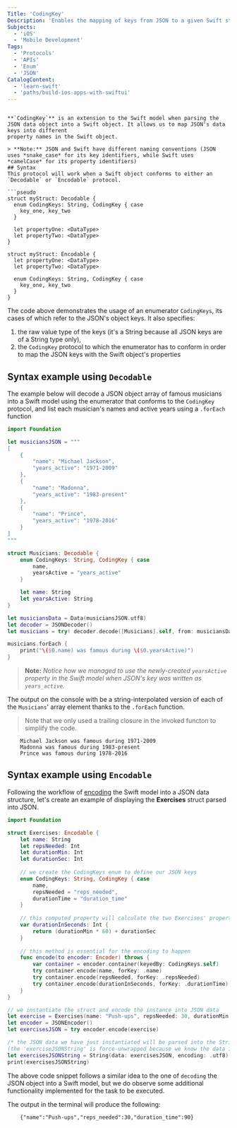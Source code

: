 ```yaml
---
Title: 'CodingKey'
Description: 'Enables the mapping of keys from JSON to a given Swift struct or class property.'
Subjects:
  - 'iOS'
  - 'Mobile Development'
Tags:
  - 'Protocols'
  - 'APIs'
  - 'Enum'
  - 'JSON'
CatalogContent:
  - 'learn-swift'
  - 'paths/build-ios-apps-with-swiftui'
---
```

```

**`CodingKey`** is an extension to the Swift model when parsing the JSON data object into a Swift object. It allows us to map JSON's data keys into different 
property names in the Swift object.

> **Note:** JSON and Swift have different naming conventions (JSON uses *snake_case* for its key identifiers, while Swift uses *camelCase* for its property identifiers)
## Syntax
This protocol will work when a Swift object conforms to either an `Decodable` or `Encodable` protocol.

```pseudo
struct myStruct: Decodable {
  enum CodingKeys: String, CodingKey { case 
    key_one, key_two
  }

  let propertyOne: <DataType>
  let propertyTwo: <DataType>
}
```

```pseudo
struct myStruct: Encodable {
  let propertyOne: <DataType>
  let propertyTwo: <DataType>

  enum CodingKeys: String, CodingKey { case 
    key_one, key_two
  }
}
```

The code above demonstrates the usage of an enumerator `CodingKeys`, its cases of which refer to the JSON's object keys. It also specifies:
1. the raw value type of the keys (it's a String because all JSON keys are of a String type only),
2. the `CodingKey` protocol to which the enumerator has to conform in order to map the JSON keys with the Swift object's properties

## Syntax example using `Decodable`

The example below will decode a JSON object array of famous musicians into a Swift model using the enumerator that conforms to the `CodingKey` protocol, and
list each musician's names and active years using a `.forEach` function

```swift
import Foundation

let musiciansJSON = """
[
    {
        "name": "Michael Jackson",
        "years_active": "1971-2009"
    },
    {
        "name": "Madonna",
        "years_active": "1983-present" 
    },
    {
        "name": "Prince",
        "years_active": "1978-2016"
    } 
]
"""

struct Musicians: Decodable {
    enum CodingKeys: String, CodingKey { case
        name,
        yearsActive = "years_active"
    }

    let name: String
    let yearsActive: String
}

let musiciansData = Data(musiciansJSON.utf8)
let decoder = JSONDecoder()
let musicians = try! decoder.decode([Musicians].self, from: musiciansData)

musicians.forEach {
    print("\($0.name) was famous during \($0.yearsActive)")
}
```

> **Note:** *Notice how we managed to use the newly-created `yearsActive` property in the Swift model when JSON's key was written as `years_active`.*


The output on the console with be a string-interpolated version of each of the `Musicians`' array element thanks to the `.forEach` function.
> Note that we only used a trailing closure in the invoked functon to simplify the code.

```shell
    Michael Jackson was famous during 1971-2009
    Madonna was famous during 1983-present
    Prince was famous during 1978-2016
```

## Syntax example using `Encodable`

Following the workflow of [encoding](https://www.codecademy.com/resources/docs/swift/protocols/encodable) the Swift model into a JSON data structure, let's create an
example of displaying the **Exercises** struct parsed into JSON.

```swift
import Foundation

struct Exercises: Encodable {
    let name: String
    let repsNeeded: Int
    let durationMin: Int
    let durationSec: Int
    
    // we create the CodingKeys enum to define our JSON keys
    enum CodingKeys: String, CodingKey { case
        name,
        repsNeeded = "reps_needed",
        durationTime = "duration_time"
    }
    
    // this computed property will calculate the two Exercises' properties and store the result into our "duration_time" JSON key later
    var durationInSeconds: Int {
        return (durationMin * 60) + durationSec
    }
    
    // this method is essential for the encoding to happen
    func encode(to encoder: Encoder) throws {
        var container = encoder.container(keyedBy: CodingKeys.self)
        try container.encode(name, forKey: .name)
        try container.encode(repsNeeded, forKey: .repsNeeded)
        try container.encode(durationInSeconds, forKey: .durationTime)
    }
}

// we instantiate the struct and encode the instance into JSON data
let exercise = Exercises(name: "Push-ups", repsNeeded: 30, durationMin: 1, durationSec: 30)
let encoder = JSONEncoder()
let exercisesJSON = try encoder.encode(exercise)

/* the JSON data we have just instantiated will be parsed into the String type 
(the 'exerciseJSONString' is force-unwrapped because we know the data in there is valid) */
let exercisesJSONString = String(data: exercisesJSON, encoding: .utf8)!
print(exercisesJSONString)
```

The above code snippet follows a similar idea to the one of `decoding` the JSON object into a Swift model, but we do observe some additional functionality implemented for the task to be executed.


The output in the terminal will produce the following:
```shell
    {"name":"Push-ups","reps_needed":30,"duration_time":90}
```